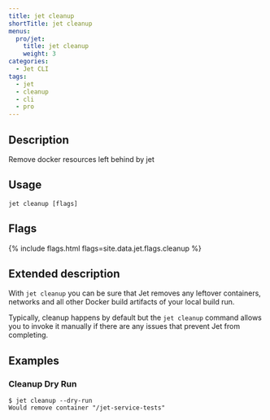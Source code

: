 ```yaml
---
title: jet cleanup
shortTitle: jet cleanup
menus:
  pro/jet:
    title: jet cleanup
    weight: 3
categories:
  - Jet CLI
tags:
  - jet
  - cleanup
  - cli
  - pro
---
```


## Description
Remove docker resources left behind by jet

## Usage

```
jet cleanup [flags]
```

## Flags
{% include flags.html flags=site.data.jet.flags.cleanup %}

## Extended description
With `jet cleanup` you can be sure that Jet removes any leftover containers, networks and all other Docker build artifacts of your local build run.

Typically, cleanup happens by default but the `jet cleanup` command allows you to invoke it manually if there are any issues that prevent Jet from completing.

## Examples

### Cleanup Dry Run
```shell
$ jet cleanup --dry-run
Would remove container "/jet-service-tests"
```
